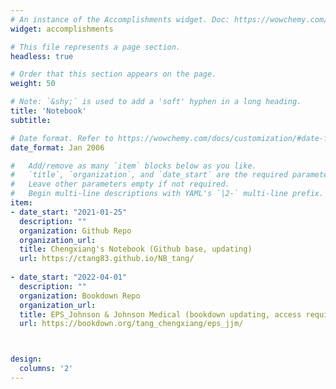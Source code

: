 ```yaml
---
# An instance of the Accomplishments widget. Doc: https://wowchemy.com/docs/page-builder/
widget: accomplishments

# This file represents a page section.
headless: true

# Order that this section appears on the page.
weight: 50

# Note: `&shy;` is used to add a 'soft' hyphen in a long heading.
title: 'Notebook'
subtitle:

# Date format. Refer to https://wowchemy.com/docs/customization/#date-format
date_format: Jan 2006

#   Add/remove as many `item` blocks below as you like.
#   `title`, `organization`, and `date_start` are the required parameters.
#   Leave other parameters empty if not required.
#   Begin multi-line descriptions with YAML's `|2-` multi-line prefix.
item:
- date_start: "2021-01-25"
  description: ""
  organization: Github Repo
  organization_url: 
  title: Chengxiang's Notebook (Github base, updating)
  url: https://ctang83.github.io/NB_tang/
  
- date_start: "2022-04-01"
  description: ""
  organization: Bookdown Repo
  organization_url: 
  title: EPS_Johnson & Johnson Medical (bookdown updating, access required)
  url: https://bookdown.org/tang_chengxiang/eps_jjm/



design:
  columns: '2' 
---
```

